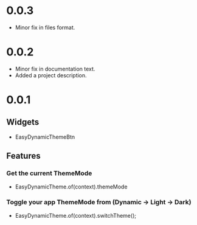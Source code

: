 # 0.0.3

- Minor fix in files format.

# 0.0.2

- Minor fix in documentation text.
- Added a project description.

# 0.0.1

## Widgets

- EasyDynamicThemeBtn

## Features

### Get the current ThemeMode
- EasyDynamicTheme.of(context).themeMode

### Toggle your app ThemeMode from (Dynamic -> Light -> Dark)
- EasyDynamicTheme.of(context).switchTheme();